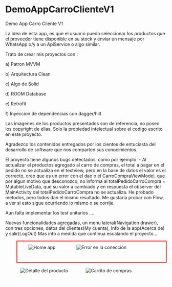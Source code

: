 # DemoAppCarroClienteV1
Demo App Carro Cliente V1

La idea de esta app, es que el usuario pueda seleccionar los productos que el proveedor tiene disponible en su stock y enviar un mensaje por WhatsApp
o/y a un ApiService o algo similar.

Trato de crear mis proyectos con :

a) Patron MVVM

b) Arquitectura Clean

c) Algo de Solid

d) ROOM Database

e) Retrofit

f) Inyeccion de dependencias con dagger/hilt

Las imagenes de los productos presentados son de referencia, no poseo los copyright de ellas. Solo la propiedad intelectual sobre el codigo escrito en este proyecto.

Agradezco los contenidos entregados por los cientos de entuciasta del desarrollo de software que nos comparten sus conocimientos.

El proyecto tiene algunos bugs detectados, como por ejemplo.
           - Al actualizar el productos agregado al carro de compras, el total a pagar en el pedido no se actualiza en el textview, pero en la base de datos el valor
           es el correcto, creo que es un error con el dao o el CarroCompraViewModel, que por algun motivo que desconozco, no informa al
           totalPedidoCarroCompra = MutableLiveData, que su valor a cambiado y en respuesta el observer del MainActivity del totalPedidoCarroCompra no se actualiza.
           He probado metodos, pero todos dan el mismo resultado.
           Me gustaria probar con Flow, a ver si esto sigue ocurriendo lo mismo o se corrije.
           
Aun falta implementar los test unitarios
....

Nuevas funcionalidades agregadas, un menu lateral(Navigation drawer), con tres opciones, datos del clientes(My cuenta), Info de la app(Acerca de) y salir(LogOut)
Mas info a medida que continua escalando el proyecto...

<p align="center"style="margin-left: 2.5em;padding: 0 7em 2em 0;border-width: 2px; border-color: red; border-style:solid;" >
  <img src="https://user-images.githubusercontent.com/12845540/204099740-1dd1bdde-f323-42cd-b0bd-93491ccfb383.PNG" title="Home app" style="padding: 10px;"  >
  &nbsp;&nbsp;&nbsp;&nbsp;&nbsp;&nbsp;&nbsp;&nbsp;&nbsp;&nbsp;&nbsp;&nbsp;
  <img src="https://user-images.githubusercontent.com/12845540/204099739-2373ad9f-4f5d-421a-bfe5-06a12b1d33be.PNG" title="Error en la conección"  >
</p>

<p align="center" style="margin-left: 2.5em;padding: 0 7em 2em 0;border-width: 2px; border-color: white; border-style:solid;" >
  <img src="https://user-images.githubusercontent.com/12845540/204099744-aa96527b-7b81-4e49-9797-d481c2aa8aeb.PNG" title="Detalle del producto" >
  &nbsp;&nbsp;&nbsp;&nbsp;&nbsp;&nbsp;&nbsp;&nbsp;&nbsp;&nbsp;&nbsp;&nbsp;
  <img src="https://user-images.githubusercontent.com/12845540/204099737-07402059-6836-4f69-a88f-70e404b3fd7c.PNG" title="Carrito de compras" >
</p>
